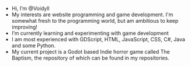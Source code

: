 - Hi, I’m @Voidyll
- My interests are website programming and game development. I'm somewhat fresh to the programming world, but am ambitious to keep improving!
- I’m currently learning and experimenting with game development
- I am most experienced with GDScript, HTML, JavaScript, CSS, C#, Java and some Python.
- My current project is a Godot based Indie horror game called The Baptism, the repository of which can be found in my repositories.

<!---
Voidyll/Voidyll is a ✨ special ✨ repository because its `README.md` (this file) appears on your GitHub profile.
You can click the Preview link to take a look at your changes.
--->
